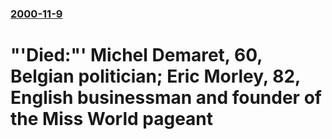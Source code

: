 ### [2000-11-9](/news/2000/11/9/index.md)

# "'Died:"' Michel Demaret, 60, Belgian politician; Eric Morley, 82, English businessman and founder of the Miss World pageant



